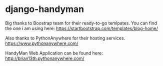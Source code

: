 # django-handyman

Big thanks to Boostrap team for their ready-to-go temlpates.
You can find the one i am using here: https://startbootstrap.com/templates/blog-home/

Also thanks to PythonAnywhere for their hosting services.
https://www.pythonanywhere.com/

HandyMan Web Application can be found here: http://brian13th.pythonanywhere.com/

